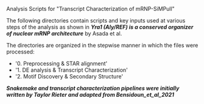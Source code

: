 
Analysis Scripts for "Transcript Characterization of mRNP-SiMPull"

The following directories contain scripts and key inputs used at various steps of the analysis as shown in ***Yra1 (Aly/REF) is a conserved organizer of nuclear mRNP architecture*** by Asada et al.

The directories are organized in the stepwise manner in which the files were processed:

* '0. Preprocessing & STAR alignment'
* '1. DE analysis & Transcript Characterization'
* '2. Motif Discovery & Secondary Structure'

***Snakemake and transcript characterization pipelines were initially written by Taylor Rieter and adapted from Bensidoun_et_al_2021***
